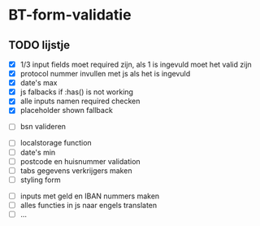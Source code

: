 # BT-form-validatie

## TODO lijstje 

- [x] 1/3 input fields moet required zijn, als 1 is ingevuld moet het valid zijn 
- [x] protocol nummer invullen met js als het is ingevuld 
- [x] date's max
- [x] js falbacks if :has() is not working
- [x] alle inputs namen required checken
- [x] placeholder shown fallback
<!-- - [ ] capitalize eerste letters naam -->
- [ ] bsn valideren
<!-- - [ ] div met zelfde class naam in div in fieldset, om generieke css has te maken -->
- [ ] localstorage function
- [ ] date's min
- [ ] postcode en huisnummer validation
- [ ] tabs gegevens verkrijgers maken
- [ ] styling form
<!-- - [ ] handtekening oplossing -->
- [ ] inputs met geld en IBAN nummers maken
- [ ] alles functies in js naar engels translaten 
- [ ] ...

<!-- font fix -->
